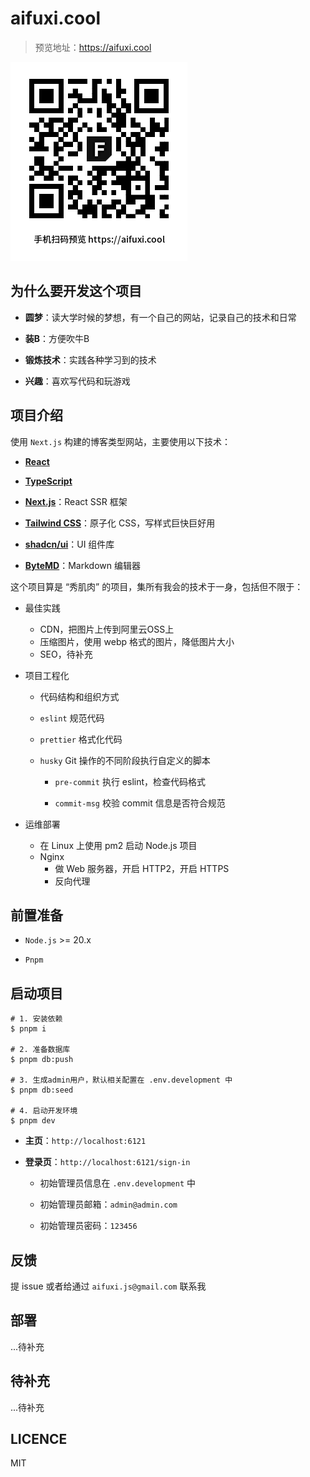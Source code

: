 # aifuxi.cool

> 预览地址：<https://aifuxi.cool>

![aifuxi.cool](./resources/qrcode.png)

## 为什么要开发这个项目

- **圆梦**：读大学时候的梦想，有一个自己的网站，记录自己的技术和日常

- **装B**：方便吹牛B

- **锻炼技术**：实践各种学习到的技术

- **兴趣**：喜欢写代码和玩游戏

## 项目介绍

使用 `Next.js` 构建的博客类型网站，主要使用以下技术：

- **[React](https://react.dev/)**

- **[TypeScript](https://www.typescriptlang.org/)**

- **[Next.js](https://nextjs.org/)**：React SSR 框架

- **[Tailwind CSS](https://tailwindcss.com/)**：原子化 CSS，写样式巨快巨好用

- **[shadcn/ui](https://ui.shadcn.com/)**：UI 组件库

- **[ByteMD](https://github.com/bytedance/bytemd/)**：Markdown 编辑器

这个项目算是 “秀肌肉” 的项目，集所有我会的技术于一身，包括但不限于：

- 最佳实践

  - CDN，把图片上传到阿里云OSS上
  - 压缩图片，使用 webp 格式的图片，降低图片大小
  - SEO，待补充

- 项目工程化

  - 代码结构和组织方式

  - `eslint` 规范代码

  - `prettier` 格式化代码

  - `husky` Git 操作的不同阶段执行自定义的脚本

    - `pre-commit` 执行 eslint，检查代码格式

    - `commit-msg` 校验 commit 信息是否符合规范

- 运维部署

  - 在 Linux 上使用 pm2 启动 Node.js 项目
  - Nginx
    - 做 Web 服务器，开启 HTTP2，开启 HTTPS
    - 反向代理

## 前置准备

- `Node.js` >= 20.x

- `Pnpm`

## 启动项目

```shell
# 1. 安装依赖
$ pnpm i

# 2. 准备数据库
$ pnpm db:push

# 3. 生成admin用户，默认相关配置在 .env.development 中
$ pnpm db:seed

# 4. 启动开发环境
$ pnpm dev
```

- **主页**：`http://localhost:6121`

- **登录页**：`http://localhost:6121/sign-in`

  - 初始管理员信息在 `.env.development` 中

  - 初始管理员邮箱：`admin@admin.com`

  - 初始管理员密码：`123456`

## 反馈

提 issue 或者给通过 `aifuxi.js@gmail.com` 联系我

## 部署

...待补充

## 待补充

...待补充

## LICENCE

MIT
